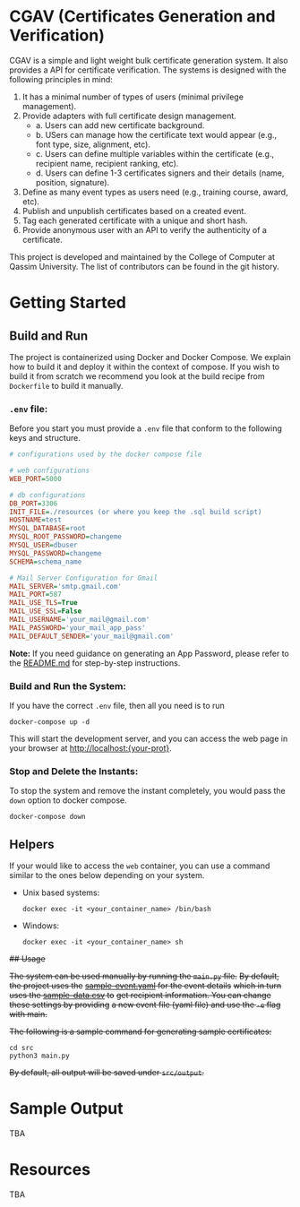 # CGAV (Certificates Generation and Verification)

CGAV is a simple and light weight bulk certificate generation system.
It also provides a API for certificate verification. The systems is
designed with the following principles in mind: 

1. It has a minimal number of types of users (minimal privilege
    management).
2. Provide adapters with full certificate design management.
    - a. Users can add new certificate background. 
    - b. USers can manage how the certificate text would appear (e.g.,
        font type, size, alignment, etc).
    - c. Users can define multiple variables within the certificate
        (e.g., recipient name, recipient ranking, etc).
    - d. Users can define 1-3 certificates signers and their details
        (name, position, signature).
3. Define as many event types as users need (e.g., training course,
    award, etc).
4. Publish and unpublish certificates based on a created event.
5. Tag each generated certificate with a unique and short hash. 
5. Provide anonymous user with an API to verify the authenticity of
    a certificate. 


This project is developed and maintained by the College of Computer
at Qassim University. The list of contributors can be found in the
git history. 

# Getting Started

## Build and Run

The project is containerized using Docker and Docker Compose.
We explain how to build it and deploy it within the context of
compose. If you wish to build it from scratch we recommend you
look at the build recipe from `Dockerfile` to build it manually. 

### `.env` file:

Before you start you must provide a `.env` file that conform to
the following keys and structure.

```ini
# configurations used by the docker compose file

# web configurations
WEB_PORT=5000

# db configurations
DB_PORT=3306
INIT_FILE=./resources (or where you keep the .sql build script)
HOSTNAME=test
MYSQL_DATABASE=root
MYSQL_ROOT_PASSWORD=changeme
MYSQL_USER=dbuser
MYSQL_PASSWORD=changeme
SCHEMA=schema_name
```

```ini
# Mail Server Configuration for Gmail
MAIL_SERVER='smtp.gmail.com'
MAIL_PORT=587
MAIL_USE_TLS=True
MAIL_USE_SSL=False
MAIL_USERNAME='your_mail@gmail.com'
MAIL_PASSWORD='your_mail_app_pass'
MAIL_DEFAULT_SENDER='your_mail@gmail.com'
```

**Note:**
If you need guidance on generating an App Password, please refer to the [README.md]() for step-by-step instructions.


### Build and Run the System: 

If you have the correct `.env` file, then all you need is to run    
```shell
docker-compose up -d
```
This will start the development server, and you can access the
web page in your browser at
[http://localhost:{your-prot}](http://localhost:{yourport}).

### Stop and Delete the Instants:

To stop the system and remove the instant completely, you would
pass the `down` option to docker compose.

```shell
docker-compose down
```

## Helpers 

If your would like to access the `web` container,
you can use a command similar to the ones below
depending on your system.

- Unix based systems:
  ```shell
  docker exec -it <your_container_name> /bin/bash
  ```
- Windows:
  ```shell
  docker exec -it <your_container_name> sh
  ```

~~## Usage~~

~~The system can be used manually by running the `main.py` file.~~ 
~~By default, the project uses the~~
~~[sample-event.yaml](src/events/sample-event.yaml) for the event details~~
~~which in turn uses the [sample-data.csv](src/data/sample-data.csv) to~~
~~get recipient information. You can change these settings by providing~~
~~a new event file (yaml file) and use the `-e` flag with main.~~ 

~~The following is a sample command for generating sample certificates:~~ 
```shell
cd src
python3 main.py
```

~~By default, all output will be saved under `src/output`.~~

# Sample Output

TBA

# Resources

TBA



